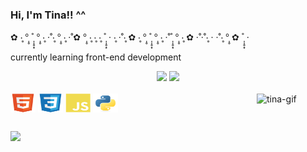 ### Hi, I'm Tina!! ^^
 ✿ ‧̥   °̩̥   ˚̩̩̥͙   °̩̥   ‧̥   ·̊  ‧̥  °̩̥   ‧̥   ·̊   ✿   °̩̥   ‧̥   ‧̥  ‧̥   ˚̩̩̥͙   ·  ‧̥   ·̊   ‧̥   ✿   ‧̥ °̩̥   ˚̩̩̥͙   °̩̥   ‧̥  ·̊   ˚̩̩̥͙  °̩̥   ‧̥   ✿   ·̊   ·̊   ‧̥   · ·̊   ‧̥ °̩̥   ✿   ˚̩̩̥͙   ·

currently learning front-end development

<div align="center", style="display: inline_block>
  <a href="https://github.com/Tina-101">
  <img height="180em" src="https://github-readme-stats.vercel.app/api?username=Tina-101&show_icons=true&theme=material-palenight&include_all_commits=true&count+private=true"/>
<!--   <img height="180em" src="https://github-readme-stats.vercel.app/api?username=Tina-101&show_icons=true&theme=material-palenight&include_all_commits=true&count_private=true"/> -->
  <img height="180em" src="https://github-readme-stats.vercel.app/api/top-langs/?username=Tina-101&layout=compact&langs_count=100&theme=material-palenight&include_all_commits=true&count_private=true"/>
</div>

<div style="display: inline_block"><br>
  <img align="center" alt="Tina-HTML" height="30" width="40" src="https://raw.githubusercontent.com/devicons/devicon/master/icons/html5/html5-original.svg">
  <img align="center" alt="Tina-CSS" height="30" width="40" src="https://raw.githubusercontent.com/devicons/devicon/master/icons/css3/css3-original.svg">
  <img align="center" alt="Tina-Js" height="30" width="40" src="https://raw.githubusercontent.com/devicons/devicon/master/icons/javascript/javascript-plain.svg">
  <img align="center" alt="Tina-python" height="30" width="40" src="https://raw.githubusercontent.com/devicons/devicon/master/icons/python/python-original.svg">
  <img align="right" alt="tina-gif" height="110" width="110" src="https://media.discordapp.net/attachments/1195216120534282351/1199773990940590090/eu.gif?ex=65c3c39a&is=65b14e9a&hm=b37c7bb49e19022a9757364a5917474f8b958b1ff2e36ef4ba987878c85f8535&=&width=468&height=468">
</div>

##

<div> 
  <a href = "mailto:cristinaleandro101@gmail.com" target="_blank"><img src="https://img.shields.io/badge/-Gmail-%23333?style=for-the-badge&logo=gmail&logoColor=white" target="_blank"></a>
  
 <!-- ![Snake animation](https://github.com/Tina-101/Tina-101/blob/output/github-contribution-grid-snake.svg) -->
</div>
